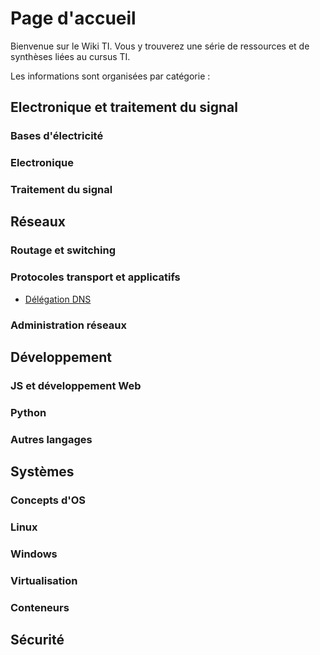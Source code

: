 # Page d'accueil

Bienvenue sur le Wiki TI.  Vous y trouverez une série de ressources et de synthèses liées au cursus TI.

Les informations sont organisées par catégorie : 

## Electronique et traitement du signal

### Bases d'électricité
### Electronique
### Traitement du signal



## Réseaux

### Routage et switching
### Protocoles transport et applicatifs
* [Délégation DNS](Réseaux/delegation_dns.md)

### Administration réseaux




## Développement


### JS et développement Web
### Python
### Autres langages

## Systèmes

### Concepts d'OS
### Linux
### Windows
### Virtualisation
### Conteneurs

## Sécurité







